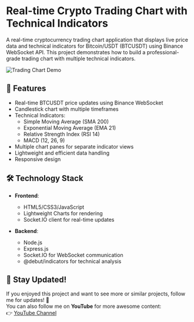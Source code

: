 # Real-time Crypto Trading Chart with Technical Indicators

A real-time cryptocurrency trading chart application that displays live price data and technical indicators for Bitcoin/USDT (BTCUSDT) using Binance WebSocket API. This project demonstrates how to build a professional-grade trading chart with multiple technical indicators.

![Trading Chart Demo](https://github.com/karthik947/binance-live-chart/raw/main/demo.gif)

## 🚀 Features

- Real-time BTCUSDT price updates using Binance WebSocket
- Candlestick chart with multiple timeframes
- Technical Indicators:
  - Simple Moving Average (SMA 200)
  - Exponential Moving Average (EMA 21)
  - Relative Strength Index (RSI 14)
  - MACD (12, 26, 9)
- Multiple chart panes for separate indicator views
- Lightweight and efficient data handling
- Responsive design

## 🛠️ Technology Stack

- **Frontend**:

  - HTML5/CSS3/JavaScript
  - Lightweight Charts for rendering
  - Socket.IO client for real-time updates

- **Backend**:
  - Node.js
  - Express.js
  - Socket.IO for WebSocket communication
  - @debut/indicators for technical analysis

## 🔔 Stay Updated!

If you enjoyed this project and want to see more or similar projects, follow me for updates! 🚀  
You can also follow me on **YouTube** for more awesome content:  
👉 [YouTube Channel](https://www.youtube.com/@karthik947/videos)
